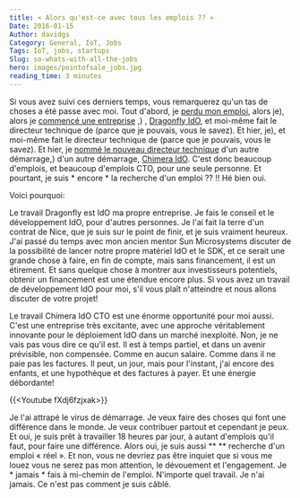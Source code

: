 ```yaml
---
title: « Alors qu'est-ce avec tous les emplois ?? »
Date: 2016-01-15
Author: davidgs
Category: General, IoT, Jobs
Tags: IoT, jobs, startups
Slug: so-whats-with-all-the-jobs
hero: images/pointofsale_jobs.jpg
reading_time: 3 minutes
---
```


Si vous avez suivi ces derniers temps, vous remarquerez qu'un tas de choses a été passe avec moi. Tout d'abord, je [perdu mon emploi](/posts/work/a-shock-to-the-system/), alors je), alors je [commencé une entreprise](/posts/work/gulp-im-really-doing-this/) ,) , [Dragonfly IdO](https://dragonflyiot.com/), et moi-même fait le directeur technique de (parce que je pouvais, vous le savez). Et hier, je), et moi-même fait le directeur technique de (parce que je pouvais, vous le savez). Et hier, je [nommé le nouveau directeur technique](https://www.chimeraiot.com/chimera/default/leadership) d'un autre démarrage,) d'un autre démarrage, [Chimera IdO](https://www.chimeraiot.com/chimera/default/index). C'est donc beaucoup d'emplois, et beaucoup d'emplois CTO, pour une seule personne. Et pourtant, je suis * encore * la recherche d'un emploi ?? !! Hé bien oui.

Voici pourquoi:

Le travail Dragonfly est IdO ma propre entreprise. Je fais le conseil et le développement IdO, pour d'autres personnes. Je l'ai fait la terre d'un contrat de Nice, que je suis sur le point de finir, et je suis vraiment heureux. J'ai passé du temps avec mon ancien mentor Sun Microsystems discuter de la possibilité de lancer notre propre matériel IdO et le SDK, et ce serait une grande chose à faire, en fin de compte, mais sans financement, il est un étirement. Et sans quelque chose à montrer aux investisseurs potentiels, obtenir un financement est une étendue encore plus. Si vous avez un travail de développement IdO pour moi, s'il vous plaît n'atteindre et nous allons discuter de votre projet!

Le travail Chimera IdO CTO est une énorme opportunité pour moi aussi. C'est une entreprise très excitante, avec une approche véritablement innovante pour le déploiement IdO dans un marché inexploité. Non, je ne vais pas vous dire ce qu'il est. Il est à temps partiel, et dans un avenir prévisible, non compensée. Comme en aucun salaire. Comme dans il ne paie pas les factures. Il peut, un jour, mais pour l'instant, j'ai encore des enfants, et une hypothèque et des factures à payer. Et une énergie débordante!

{{&lt;Youtube fXdj6fzjxak&gt;}}

Je l'ai attrapé le virus de démarrage. Je veux faire des choses qui font une différence dans le monde. Je veux contribuer partout et cependant je peux. Et oui, je suis prêt à travailler 18 heures par jour, à autant d'emplois qu'il faut, pour faire une différence. Alors oui, je suis aussi ** ** recherche d'un emploi « réel ». Et non, vous ne devriez pas être inquiet que si vous me louez vous ne serez pas mon attention, le dévouement et l'engagement. Je * jamais * fais à mi-chemin de l'emploi. N'importe quel travail. Je n'ai jamais. Ce n'est pas comment je suis câblé.
